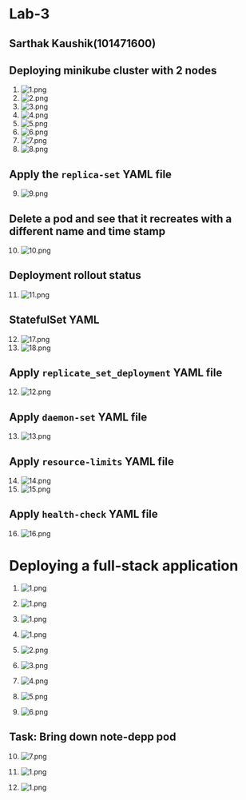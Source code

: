 Lab-3
======

Sarthak Kaushik(101471600)
---------------------------


Deploying minikube cluster with 2 nodes
-----------------------------------------






1. ![1.png](images/1.png)
2. ![2.png](images/2.png)
3. ![3.png](images/3.png)
4. ![4.png](images/4.png)
5. ![5.png](images/5.png)
6. ![6.png](images/6.png)
7. ![7.png](images/7.png)
8. ![8.png](images/8.png)


Apply the `replica-set` YAML file
----------------------------------

9. ![9.png](images/9.png)

Delete a pod and see that it recreates with a different name and time stamp
----------------------------------------------------------------------------

10. ![10.png](images/10.png)

Deployment rollout status
---------------------------

11. ![11.png](images/11.png)

StatefulSet YAML
-------------------

12. ![17.png](images/17.png)
13. ![18.png](images/18.png)

Apply `replicate_set_deployment` YAML file
------------------------------------------


12. ![12.png](images/12.png)

Apply `daemon-set` YAML file
-----------------------------

13. ![13.png](images/13.png)

Apply `resource-limits` YAML file
----------------------------------


14. ![14.png](images/14.png)
15. ![15.png](images/15.png)


Apply `health-check` YAML file
--------------------------------


16. ![16.png](images/16.png)


Deploying a full-stack application
====================================


1. ![1.png](images_full_stack_app/8.png)

1. ![1.png](images_full_stack_app/9.png)

1. ![1.png](images_full_stack_app/20.png)

2. ![1.png](images_full_stack_app/1.png)
3. ![2.png](images_full_stack_app/2.png)
4. ![3.png](images_full_stack_app/3.png)
5. ![4.png](images_full_stack_app/4.png)
6. ![5.png](images_full_stack_app/5.png)
7. ![6.png](images_full_stack_app/6.png)

Task: Bring down note-depp pod
-------------------------------

10. ![7.png](images_full_stack_app/7.png)

10. ![1.png](images_full_stack_app/10.png)

11. ![1.png](images_full_stack_app/11.png)

